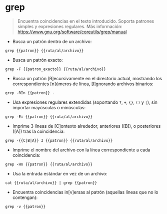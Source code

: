 # grep

> Encuentra coincidencias en el texto introducido.
> Soporta patrones simples y expresiones regulares.
> Más información: <https://www.gnu.org/software/coreutils/grep/manual>

- Busca un patrón dentro de un archivo:

`grep {{patron}} {{ruta/al/archivo}}`

- Busca un patrón exacto:

`grep -F {{patron_exacto}} {{ruta/al/archivo}}`

- Busca un patrón [R]ecursivamente en el directorio actual, mostrando los correspondientes [n]úmeros de línea, [I]gnorando archivos binarios:

`grep -RIn {{patron}} .`

- Usa expresiones regulares extendidas (soportando `?`, `+`, `{}`, `()` y `|`), sin importar mayúsculas o minúsculas:

`grep -Ei {{patron}} {{ruta/al/archivo}}`

- Imprime 3 líneas de [C]ontexto alrededor, anteriores ([B]), o posteriores ([A]) tras la coincidencia:

`grep -{{C|B|A}} 3 {{patron}} {{ruta/al/archivo}}`

- Imprime el nombre del archivo con la línea correspondiente a cada coincidencia:

`grep -Hn {{patron}} {{ruta/al/archivo}}`

- Usa la entrada estándar en vez de un archivo:

`cat {{ruta/al/archivo}} | grep {{patron}}`

- Encuentra coincidencias in[v]ersas al patrón (aquellas líneas que no lo contengan):

`grep -v {{patron}}`
